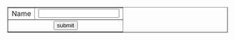 <!DOCTYPE html PUBLIC "-//W3C//DTD XHTML 1.0 Transitional//EN" "http://www.w3.org/TR/xhtml1/DTD/xhtml1-transitional.dtd">
<html xmlns="http://www.w3.org/1999/xhtml">
<head>
<meta http-equiv="Content-Type" content="text/html; charset=utf-8" />
<title>Untitled Document</title>
</head>

<body>
<form>
<table border="1" cellpadding="0" cellspacing="0" align="center">
<tr>
<td>Name</td>
<td><input type="text" id="textid" name="text1" value="" onblur="getValid()"/></td></tr>
<tr><span id="text_valid"></span>
<td colspan="2" align="center"><input type="submit" name="submit" value="submit" />
</table>
</form>
</body>
</html>
